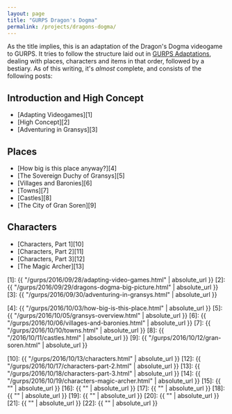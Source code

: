 ```yaml
---
layout: page
title: "GURPS Dragon's Dogma"
permalink: /projects/dragons-dogma/
---
```


As the title implies, this is an adaptation of the Dragon's Dogma videogame to
GURPS. It tries to follow the structure laid out in [GURPS Adaptations][0],
dealing with places, characters and items in that order, followed by a
bestiary. As of this writing, it's _almost_ complete, and consists of the
following posts:

## Introduction and High Concept

- [Adapting Videogames][1]
- [High Concept][2]
- [Adventuring in Gransys][3]

## Places

- [How big is this place anyway?][4]
- [The Sovereign Duchy of Gransys][5]
- [Villages and Baronies][6]
- [Towns][7]
- [Castles][8]
- [The City of Gran Soren][9]

## Characters

- [Characters, Part 1][10]
- [Characters, Part 2][11]
- [Characters, Part 3][12]
- [The Magic Archer][13]

[0]: http://www.warehouse23.com/products/gurps-adaptations
[1]: {{ "/gurps/2016/09/28/adapting-video-games.html" | absolute_url }}
[2]: {{ "/gurps/2016/09/29/dragons-dogma-big-picture.html" | absolute_url }}
[3]: {{ "/gurps/2016/09/30/adventuring-in-gransys.html" | absolute_url }}

[4]: {{ "/gurps/2016/10/03/how-big-is-this-place.html" | absolute_url }}
[5]: {{ "/gurps/2016/10/05/gransys-overview.html" | absolute_url }}
[6]: {{ "/gurps/2016/10/06/villages-and-baronies.html" | absolute_url }}
[7]: {{ "/gurps/2016/10/10/towns.html" | absolute_url }}
[8]: {{ "/2016/10/11/castles.html" | absolute_url }}
[9]: {{ "/gurps/2016/10/12/gran-soren.html" | absolute_url }}

[10]: {{ "/gurps/2016/10/13/characters.html" | absolute_url }}
[12]: {{ "/gurps/2016/10/17/characters-part-2.html" | absolute_url }}
[13]: {{ "/gurps/2016/10/18/characters-part-3.html" | absolute_url }}
[14]: {{ "/gurps/2016/10/19/characters-magic-archer.html" | absolute_url }}
[15]: {{ "" | absolute_url }}
[16]: {{ "" | absolute_url }}
[17]: {{ "" | absolute_url }}
[18]: {{ "" | absolute_url }}
[19]: {{ "" | absolute_url }}
[20]: {{ "" | absolute_url }}
[21]: {{ "" | absolute_url }}
[22]: {{ "" | absolute_url }}
